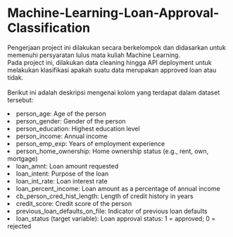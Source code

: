 # Machine-Learning-Loan-Approval-Classification
Pengerjaan project ini dilakukan secara berkelompok dan didasarkan untuk memenuhi persyaratan lulus mata kuliah Machine Learning. <br>
Pada project ini, dilakukan data cleaning hingga API deployment untuk melakukan klasifikasi apakah suatu data merupakan approved loan atau tidak. <br>
<br>
Berikut ini adalah deskripsi mengenai kolom yang terdapat dalam dataset tersebut:
<li>person_age:	Age of the person</li>
<li>person_gender: Gender of the person</li>
<li>person_education: Highest education level</li>
<li>person_income: Annual income</li>
<li>person_emp_exp: Years of employment experience</li>
<li>person_home_ownership: Home ownership status (e.g., rent, own, mortgage)</li>
<li>loan_amnt: Loan amount requested</li>
<li>loan_intent: Purpose of the loan</li>
<li>loan_int_rate: Loan interest rate</li>
<li>loan_percent_income: Loan amount as a percentage of annual income</li>
<li>cb_person_cred_hist_length:	Length of credit history in years</li>
<li>credit_score: Credit score of the person</li>
<li>previous_loan_defaults_on_file:	Indicator of previous loan defaults</li>
<li>loan_status (target variable):	Loan approval status: 1 = approved; 0 = rejected</li>
